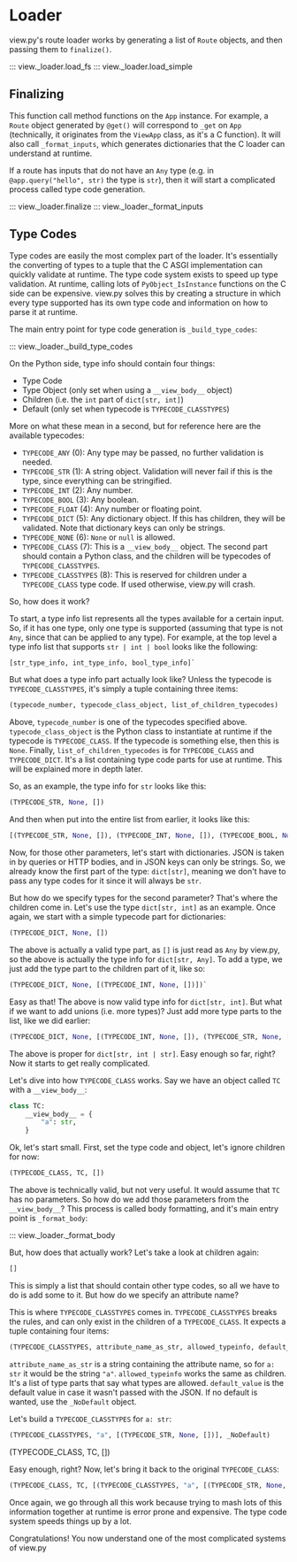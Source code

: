 # Loader

view.py's route loader works by generating a list of `Route` objects, and then passing them to `finalize()`.

::: view._loader.load_fs
::: view._loader.load_simple

## Finalizing

This function call method functions on the `App` instance. For example, a `Route` object generated by `@get()` will correspond to `_get` on `App` (technically, it originates from the `ViewApp` class, as it's a C function). It will also call `_format_inputs`, which generates dictionaries that the C loader can understand at runtime.

If a route has inputs that do not have an `Any` type (e.g. in `@app.query("hello", str)` the type is `str`), then it will start a complicated process called type code generation.

::: view._loader.finalize
::: view._loader._format_inputs

## Type Codes

Type codes are easily the most complex part of the loader. It's essentially the converting of types to a tuple that the C ASGI implementation can quickly validate at runtime. The type code system exists to speed up type validation. At runtime, calling lots of `PyObject_IsInstance` functions on the C side can be expensive. view.py solves this by creating a structure in which every type supported has its own type code and information on how to parse it at runtime.

The main entry point for type code generation is `_build_type_codes`:

::: view._loader._build_type_codes

On the Python side, type info should contain four things:
- Type Code
- Type Object (only set when using a `__view_body__` object)
- Children (i.e. the `int` part of `dict[str, int]`)
- Default (only set when typecode is `TYPECODE_CLASSTYPES`)

More on what these mean in a second, but for reference here are the available typecodes:

- `TYPECODE_ANY` (0): Any type may be passed, no further validation is needed.
- `TYPECODE_STR` (1): A string object. Validation will never fail if this is the type, since everything can be stringified.
- `TYPECODE_INT` (2): Any number.
- `TYPECODE_BOOL` (3): Any boolean.
- `TYPECODE_FLOAT` (4): Any number or floating point.
- `TYPECODE_DICT` (5): Any dictionary object. If this has children, they will be validated. Note that dictionary keys can only be strings.
- `TYPECODE_NONE` (6): `None` or `null` is allowed.
- `TYPECODE_CLASS` (7): This is a `__view_body__` object. The second part should contain a Python class, and the children will be typecodes of `TYPECODE_CLASSTYPES`.
- `TYPECODE_CLASSTYPES` (8): This is reserved for children under a `TYPECODE_CLASS` type code. If used otherwise, view.py will crash.

So, how does it work?

To start, a type info list represents all the types available for a certain input. So, if it has one type, only one type is supported (assuming that type is not `Any`, since that can be applied to any type). For example, at the top level a type info list that supports `str | int | bool` looks like the following:

```py
[str_type_info, int_type_info, bool_type_info]`
```

But what does a type info part actually look like? Unless the typecode is `TYPECODE_CLASSTYPES`, it's simply a tuple containing three items:

```py
(typecode_number, typecode_class_object, list_of_children_typecodes)
```

Above, `typecode_number` is one of the typecodes specified above. `typecode_class_object` is the Python class to instantiate at runtime if the typecode is `TYPECODE_CLASS`. If the typecode is something else, then this is `None`. Finally, `list_of_children_typecodes` is for `TYPECODE_CLASS` and `TYPECODE_DICT`. It's a list containing type code parts for use at runtime. This will be explained more in depth later.

So, as an example, the type info for `str` looks like this:

```py
(TYPECODE_STR, None, [])
```

And then when put into the entire list from earlier, it looks like this:

```py
[(TYPECODE_STR, None, []), (TYPECODE_INT, None, []), (TYPECODE_BOOL, None, [])]
```

Now, for those other parameters, let's start with dictionaries. JSON is taken in by queries or HTTP bodies, and in JSON keys can only be strings. So, we already know the first part of the type: `dict[str]`, meaning we don't have to pass any type codes for it since it will always be `str`.

But how do we specify types for the second parameter? That's where the children come in. Let's use the type `dict[str, int]` as an example. Once again, we start with a simple typecode part for dictionaries:

```py
(TYPECODE_DICT, None, [])
```

The above is actually a valid type part, as `[]` is just read as `Any` by view.py, so the above is actually the type info for `dict[str, Any]`. To add a type, we just add the type part to the children part of it, like so:

```py
(TYPECODE_DICT, None, [(TYPECODE_INT, None, [])])`
```

Easy as that! The above is now valid type info for `dict[str, int]`. But what if we want to add unions (i.e. more types)? Just add more type parts to the list, like we did earlier:

```py
(TYPECODE_DICT, None, [(TYPECODE_INT, None, []), (TYPECODE_STR, None, [])])
```

The above is proper for `dict[str, int | str]`. Easy enough so far, right? Now it starts to get really complicated.

Let's dive into how `TYPECODE_CLASS` works. Say we have an object called `TC` with a `__view_body__`:

```py
class TC:
    __view_body__ = {
        "a": str,
    }
```

Ok, let's start small. First, set the type code and object, let's ignore children for now:

```py
(TYPECODE_CLASS, TC, [])
```

The above is technically valid, but not very useful. It would assume that `TC` has no parameters. So how do we add those parameters from the `__view_body__`? This process is called body formatting, and it's main entry point is `_format_body`:

::: view._loader._format_body

But, how does that actually work? Let's take a look at children again:

```py
[]
```

This is simply a list that should contain other type codes, so all we have to do is add some to it. But how do we specify an attribute name?

This is where `TYPECODE_CLASSTYPES` comes in. `TYPECODE_CLASSTYPES` breaks the rules, and can only exist in the children of a `TYPECODE_CLASS`. It expects a tuple containing four items:

```py
(TYPECODE_CLASSTYPES, attribute_name_as_str, allowed_typeinfo, default_value)
```

`attribute_name_as_str` is a string containing the attribute name, so for `a: str` it would be the string `"a"`.
`allowed_typeinfo` works the same as children. It's a list of type parts that say what types are allowed.
`default_value` is the default value in case it wasn't passed with the JSON. If no default is wanted, use the `_NoDefault` object.

Let's build a `TYPECODE_CLASSTYPES` for `a: str`:

```py
(TYPECODE_CLASSTYPES, "a", [(TYPECODE_STR, None, [])], _NoDefault)
```
(TYPECODE_CLASS, TC, [])

Easy enough, right? Now, let's bring it back to the original `TYPECODE_CLASS`:

```py
(TYPECODE_CLASS, TC, [(TYPECODE_CLASSTYPES, "a", [(TYPECODE_STR, None, [])], _NoDefault)])
```

Once again, we go through all this work because trying to mash lots of this information together at runtime is error prone and expensive. The type code system speeds things up by a lot.

Congratulations! You now understand one of the most complicated systems of view.py
